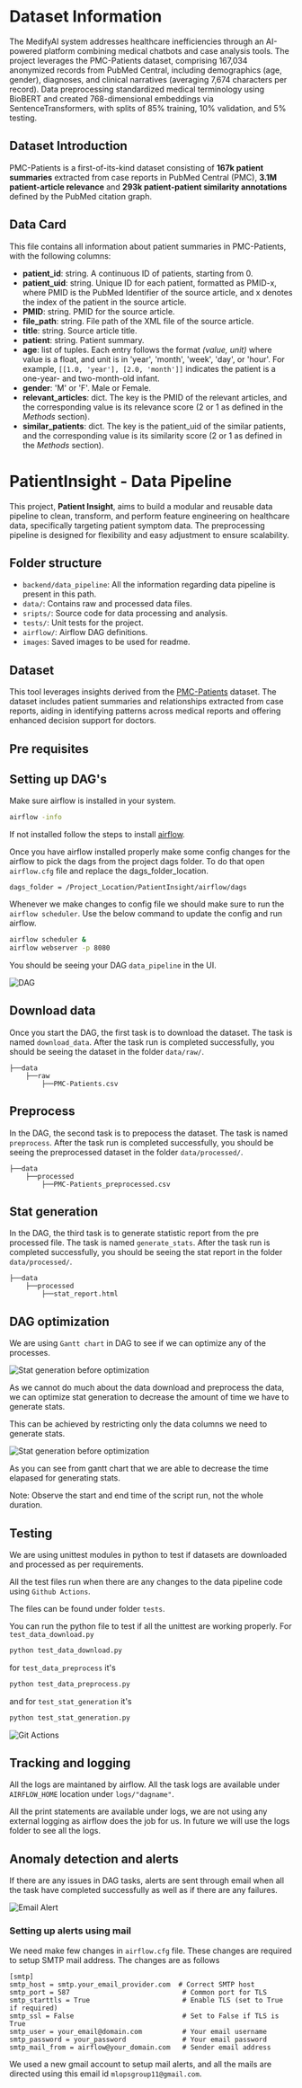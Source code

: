 # Dataset Information

The MedifyAI system addresses healthcare inefficiencies through an AI-powered platform combining medical chatbots and case analysis tools. The project leverages the PMC-Patients dataset, comprising 167,034 anonymized records from PubMed Central, including demographics (age, gender), diagnoses, and clinical narratives (averaging 7,674 characters per record). Data preprocessing standardized medical terminology using BioBERT and created 768-dimensional embeddings via SentenceTransformers, with splits of 85% training, 10% validation, and 5% testing.

## Dataset Introduction

PMC-Patients is a first-of-its-kind dataset consisting of **167k patient summaries** extracted from case reports in PubMed Central (PMC), **3.1M patient-article relevance** and **293k patient-patient similarity annotations** defined by the PubMed citation graph.

## Data Card

This file contains all information about patient summaries in PMC-Patients, with the following columns:

- **patient_id**: string. A continuous ID of patients, starting from 0.
- **patient_uid**: string. Unique ID for each patient, formatted as PMID-x, where PMID is the PubMed Identifier of the source article, and x denotes the index of the patient in the source article.
- **PMID**: string. PMID for the source article.
- **file_path**: string. File path of the XML file of the source article.
- **title**: string. Source article title.
- **patient**: string. Patient summary.
- **age**: list of tuples. Each entry follows the format *(value, unit)* where value is a float, and unit is in 'year', 'month', 'week', 'day', or 'hour'. For example, `[[1.0, 'year'], [2.0, 'month']]` indicates the patient is a one-year- and two-month-old infant.
- **gender**: 'M' or 'F'. Male or Female.
- **relevant_articles**: dict. The key is the PMID of the relevant articles, and the corresponding value is its relevance score (2 or 1 as defined in the *Methods* section).
- **similar_patients**: dict. The key is the patient_uid of the similar patients, and the corresponding value is its similarity score (2 or 1 as defined in the *Methods* section).

# PatientInsight - Data Pipeline

This project, **Patient Insight**, aims to build a modular and reusable data pipeline to clean, transform, and perform feature engineering on healthcare data, specifically targeting patient symptom data. The preprocessing pipeline is designed for flexibility and easy adjustment to ensure scalability.

## Folder structure
- `backend/data_pipeline`: All the information regarding data pipeline is present in this path.
- `data/`: Contains raw and processed data files.
- `sripts/`: Source code for data processing and analysis.
- `tests/`: Unit tests for the project.
- `airflow/`: Airflow DAG definitions.
- `images`: Saved images to be used for readme.

## Dataset

This tool leverages insights derived from the [PMC-Patients](https://huggingface.co/datasets/zhengyun21/PMC-Patients) dataset. The dataset includes patient summaries and relationships extracted from case reports, aiding in identifying patterns across medical reports and offering enhanced decision support for doctors.

## Pre requisites
## Setting up DAG's

Make sure airflow is installed in your system.

```bash
airflow -info
```

If not installed follow the steps to install [airflow](https://airflow.apache.org/docs/apache-airflow/stable/installation/index.html).

Once you have airflow installed properly make some config changes for the airflow to pick the dags from the project dags folder. To do that open `airflow.cfg` file and replace the dags_folder_location.

```
dags_folder = /Project_Location/PatientInsight/airflow/dags
```

Whenever we make changes to config file we should make sure to run the `airflow scheduler`.
Use the below command to update the config and run airflow.

```bash
airflow scheduler &
airflow webserver -p 8080
```

You should be seeing your DAG `data_pipeline` in the UI.

![DAG](images/0.png)

## Download data
Once you start the DAG, the first task is to download the dataset. 
The task is named `download_data`.
After the task run is completed successfully, you should be seeing the dataset in the folder `data/raw/`.

    ├──data
        ├──raw
            ├──PMC-Patients.csv

## Preprocess
In the DAG, the second task is to prepocess the dataset.
The task is named `preprocess`.
After the task run is completed successfully, you should be seeing the preprocessed dataset in the folder `data/processed/`.

    ├──data
        ├──processed
            ├──PMC-Patients_preprocessed.csv

## Stat generation
In the DAG, the third task is to generate statistic report from the pre processed file.
The task is named `generate_stats`.
After the task run is completed successfully, you should be seeing the stat report in the folder `data/processed/`.

    ├──data
        ├──processed
            ├──stat_report.html

## DAG optimization
We are using ```Gantt chart``` in DAG to see if we can optimize any of the processes.

![Stat generation before optimization](images/1.png)

As we cannot do much about the data download and preprocess the data, we can optimize stat generation to decrease the amount of time we have to generate stats.

This can be achieved by restricting only the data columns we need to generate stats.

![Stat generation before optimization](images/2.png)

As you can see from gantt chart that we are able to decrease the time elapased for generating stats.

Note: Observe the start and end time of the script run, not the whole duration.

## Testing
We are using unittest modules in python to test if datasets are downloaded and processed as per requirements.

All the test files run when there are any changes to the data pipeline code using ```Github Actions```.

The files can be found under folder `tests`.

You can run the python file to test if all the unittest are working properly.
For `test_data_download.py`

```bash
python test_data_download.py
```

for `test_data_preprocess` it's

```bash
python test_data_preprocess.py
```

and for `test_stat_generation` it's

```bash
python test_stat_generation.py
```

![Git Actions](images/3.png)

## Tracking and logging
All the logs are maintaned by airflow.
All the task logs are available under `AIRFLOW_HOME` location under `logs/"dagname"`.

All the print statements are available under logs, we are not using any external logging as airflow does the job for us.
In future we will use the logs folder to see all the logs.

## Anomaly detection and alerts
If there are any issues in DAG tasks, alerts are sent through email when all the task have completed successfully as well as if there are any failures.

![Email Alert](images/4.png)

### Setting up alerts using mail
We need make few changes in `airflow.cfg` file.
These changes are required to setup SMTP mail address.
The changes are as follows

```
[smtp]
smtp_host = smtp.your_email_provider.com  # Correct SMTP host
smtp_port = 587                            # Common port for TLS
smtp_starttls = True                       # Enable TLS (set to True if required)
smtp_ssl = False                           # Set to False if TLS is True
smtp_user = your_email@domain.com          # Your email username
smtp_password = your_password              # Your email password
smtp_mail_from = airflow@your_domain.com   # Sender email address
```

We used a new gmail account to setup mail alerts, and all the mails are directed using this email id `mlopsgroup11@gmail.com`.